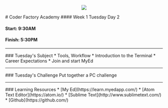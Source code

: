 <p align="center"><img src="https://github.com/coder-factory-academy/cf-guidline-css/blob/master/CFA.png"></p>
# Coder Factory Academy
#### Week 1 Tuesday Day 2

#### Start: 9:30AM
#### Finish: 5:30PM
<hr>
### Tuesday's Subject
* Tools, Workflow
* Introduction to the Terminal
* Career Expectations
* Join and start MyEd

<hr>
### Tuesday's Challenge
Put together a PC challenge

<hr>
### Learning Resources
* [My Ed](https://learn.myedapp.com/)
* [Atom Text Editor](https://atom.io/)
* [Sublime Text](http://www.sublimetext.com/)
* [Github](https://github.com/)
